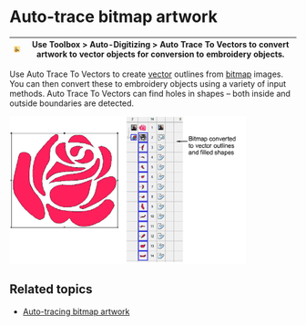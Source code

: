 # Auto-trace bitmap artwork

| ![AutoTrace.png](assets/AutoTrace.png) | Use Toolbox > Auto-Digitizing > Auto Trace To Vectors to convert artwork to vector objects for conversion to embroidery objects. |
| -------------------------------------- | -------------------------------------------------------------------------------------------------------------------------------- |

Use Auto Trace To Vectors to create [vector](../../glossary/glossary) outlines from [bitmap](../../glossary/glossary#bitmap) images. You can then convert these to embroidery objects using a variety of input methods. Auto Trace To Vectors can find holes in shapes – both inside and outside boundaries are detected.

![summary_-_create00166.png](assets/summary_-_create00166.png)

## Related topics

- [Auto-tracing bitmap artwork](../../Automatic/vectors/Auto-tracing_bitmap_artwork)
